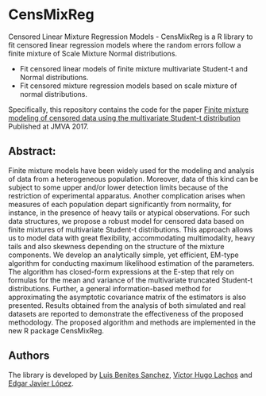# CensMixReg
Censored Linear Mixture Regression Models - CensMixReg is a R library to fit censored linear regression models where the random errors follow a finite mixture of Scale Mixture Normal distributions.
- Fit censored linear models of finite mixture multivariate Student-t and Normal distributions.
- Fit censored mixture regression models based on scale mixture of normal distributions. 

Specifically, this repository contains the code for the paper 
[Finite mixture modeling of censored data using the multivariate Student-t distribution](https://www.sciencedirect.com/science/article/pii/S0047259X1730310X)
Published at JMVA 2017.

## Abstract:
Finite mixture models have been widely used for the modeling and analysis of data
from a heterogeneous population. Moreover, data of this kind can be subject to some
upper and/or lower detection limits because of the restriction of experimental apparatus.
Another complication arises when measures of each population depart significantly from
normality, for instance, in the presence of heavy tails or atypical observations. For such
data structures, we propose a robust model for censored data based on finite mixtures
of multivariate Student-t distributions. This approach allows us to model data with great
flexibility, accommodating multimodality, heavy tails and also skewness depending on the
structure of the mixture components. We develop an analytically simple, yet efficient,
EM-type algorithm for conducting maximum likelihood estimation of the parameters.
The algorithm has closed-form expressions at the E-step that rely on formulas for the
mean and variance of the multivariate truncated Student-t distributions. Further, a general
information-based method for approximating the asymptotic covariance matrix of the
estimators is also presented. Results obtained from the analysis of both simulated and real
datasets are reported to demonstrate the effectiveness of the proposed methodology. The
proposed algorithm and methods are implemented in the new R package CensMixReg.

## Authors
The library is developed by [Luis Benites Sanchez](https://github.com/lbenitesanchez), [Víctor Hugo Lachos](https://hlachos.stat.uconn.edu/) and [Edgar Javier López](https://github.com/ejlopezmor). 

